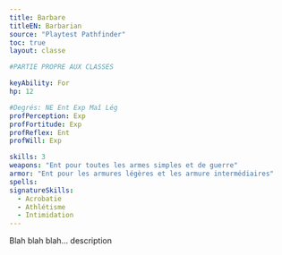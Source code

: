 ```yaml
---
title: Barbare
titleEN: Barbarian
source: "Playtest Pathfinder"
toc: true
layout: classe

#PARTIE PROPRE AUX CLASSES

keyAbility: For
hp: 12

#Degrés: NE Ent Exp Maî Lég
profPerception: Exp
profFortitude: Exp
profReflex: Ent
profWill: Exp

skills: 3
weapons: "Ent pour toutes les armes simples et de guerre"
armor: "Ent pour les armures légères et les armure intermédiaires"
spells:
signatureSkills:
  - Acrobatie
  - Athlétisme
  - Intimidation
---
```


Blah blah blah... description